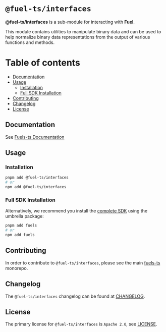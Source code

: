 # `@fuel-ts/interfaces`

**@fuel-ts/interfaces** is a sub-module for interacting with **Fuel**.

This module contains utilities to manipulate binary data and can be used to help normalize binary data representations from the output of various functions and methods.

# Table of contents

- [Documentation](#documentation)
- [Usage](#usage)
  - [Installation](#installation)
  - [Full SDK Installation](#full-sdk-installation)
- [Contributing](#contributing)
- [Changelog](#changelog)
- [License](#license)

## Documentation

<!-- TODO: Replace this link with specific docs for this package if and when we re-introduce a API reference section to our docs -->

See [Fuels-ts Documentation](https://docs.fuel.network/docs/fuels-ts/)

## Usage

### Installation

```sh
pnpm add @fuel-ts/interfaces
# or
npm add @fuel-ts/interfaces
```

### Full SDK Installation

Alternatively, we recommend you install the [complete SDK](https://github.com/FuelLabs/fuels-ts) using the umbrella package:

```sh
pnpm add fuels
# or
npm add fuels
```

## Contributing

In order to contribute to `@fuel-ts/interfaces`, please see the main [fuels-ts](https://github.com/FuelLabs/fuels-ts) monorepo.

## Changelog

The `@fuel-ts/interfaces` changelog can be found at [CHANGELOG](./CHANGELOG.md).

## License

The primary license for `@fuel-ts/interfaces` is `Apache 2.0`, see [LICENSE](./LICENSE).
